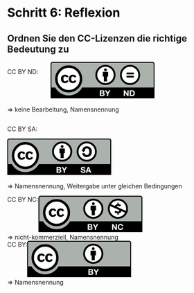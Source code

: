 <h1 style="color:#000000">Schritt 6: Reflexion</h1>
<link rel="stylesheet" href="https://cdnjs.cloudflare.com/ajax/libs/font-awesome/4.7.0/css/font-awesome.min.css">

<h2>Ordnen Sie den CC-Lizenzen die richtige Bedeutung zu</h2>

<div class="dragdropContainer">
	<p style="display:inline-block;float:left;width:100px">CC BY ND: </p>
	<div class="dropzone">
		<img id="drag1" src="images/creative-commons_cc-by-nd.svg" draggable="true">
	</div>
	<div class="dropzone">
	</div>
	<p style="display:inline-block;float:left">=> keine Bearbeitung, Namensnennung</p>
</div>
<br style="clear:both;">
<div class="dragdropContainer">
	<p style="display:inline-block;float:left;width:500px">CC BY SA: </p>
	<div class="dropzone">
		<img id="drag2" src="images/creative-commons_cc-by-sa.svg" draggable="true">
	</div>
	<div class="dropzone">
	</div>
	<p style="display:inline-block;float:left;">=> Namensnennung, Weitergabe unter gleichen Bedingungen</p>
</div>
<br style="clear:both;">
<div class="dragdropContainer">
	<div style="display:inline-block;float:left;">CC BY NC: </div>
	<div class="dropzone">
		<img id="drag3" src="images/creative-commons_cc-by-nc.svg" draggable="true">
	</div>
	<div class="dropzone">
	</div>
	<div style="display:inline-block;float:left;">=> nicht-kommerziell, Namensnennung</div>
</div>
<br style="clear:both;">
<div class="dragdropContainer">
	<div style="display:inline-block;float:left;">CC BY: </div>
	<div class="dropzone">
		<img id="drag4" src="images/creative-commons_cc-by.svg" draggable="true">
	</div>
	<div class="dropzone">
	</div>
	<div style="display:inline-block;float:left;">=> Namensnennung</div>
</div>

<script>
function ziehen(ev) {
	ev.dataTransfer.setData('text', ev.target.id);
}
function ablegenErlauben(ev) {
	ev.preventDefault();
}
function ablegen(ev) {
	ev.preventDefault();
	var data = ev.dataTransfer.getData('text');
	var target = ev.target;
	while (" " + target.className + " ".indexOf(" zielzone ") == -1) {
	    target = target.parentNode;
	}
	target.appendChild(document.getElementById(data));
}
window.addEventListener("load", function () {
	var elms = document.querySelectorAll(".dropzone");
	for (var i = 0; i < elms.length; i++) {
		var zielzone = elms[i];
		zielzone.addEventListener("drop", ablegen);
		zielzone.addEventListener("dragover", ablegenErlauben);
	};
	elms = document.querySelectorAll("[draggable=true]")
	for (var i = 0; i < elms.length; i++) {
		var draggable = elms[i];
		draggable.addEventListener("dragstart", ziehen);
	};
});
</script>
